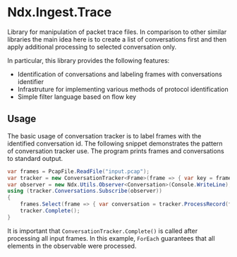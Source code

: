 ﻿# Ndx.Ingest.Trace

Library for manipulation of packet trace files. In comparison to other similar libraries the main idea here is to 
create a list of conversations first and then apply additional processing to selected conversation only.

In particular, this library provides the following features:

* Identification of conversations and labeling frames with conversations identifier
* Infrastruture for implementing various methods of protocol identification
* Simple filter language based on flow key 

## Usage
The basic usage of conversation tracker is to label frames with the identified conversation id. The following
snippet demonstrates the pattern of conversation tracker use. The program prints frames and conversations to 
standard output.

```csharp
var frames = PcapFile.ReadFile("input.pcap");
var tracker = new ConversationTracker<Frame>(frame => { var key = frame.GetFlowKey(out bool create); return (key, create); }, ConversationTracker<Frame>.UpdateConversation);
var observer = new Ndx.Utils.Observer<Conversation>(Console.WriteLine);
using (tracker.Conversations.Subscribe(observer))
{
    frames.Select(frame => { var conversation = tracker.ProcessRecord(frame); frame.ConversationId = conversation.ConversationId; return frame; }).ForEach(Console.WriteLine);
    tracker.Complete();
}
```
It is important that `ConversationTracker.Complete()` is called after processing all input frames.
In this example, `ForEach` guarantees that all elements in the observable were processed.